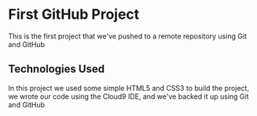 # First GitHub Project
This is the first project that we've pushed to a remote repository using Git and GitHub

## Technologies Used
In this project we used some simple HTML5 and CSS3 to build the project, we wrote our code using the Cloud9 IDE, and we've backed it up using Git and GitHub

